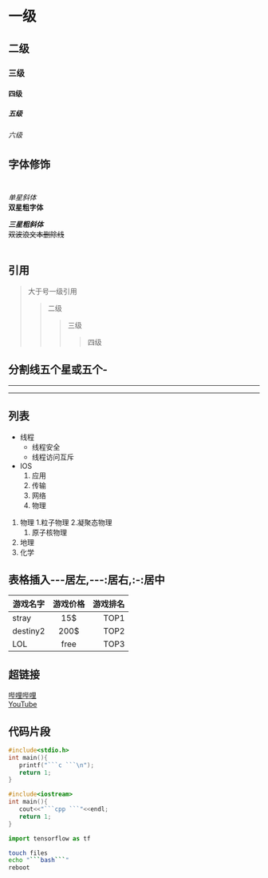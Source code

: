 # 一级<br>

## 二级<br>

### 三级<br>

#### 四级<br>

##### 五级<br>

###### 六级<br>
## 字体修饰<br><br>


*单星斜体*<br>
**双星粗字体**<br>

***三星粗斜体***<br>
~~双波浪文本删除线~~<br><br>

## 引用<br>
> 大于号一级引用
>> 二级
>>> 三级
>>>> 四级

## 分割线五个星或五个-
*****
-----
## 列表
* 线程
  * 线程安全
  * 线程访问互斥
* IOS
  1. 应用
  2. 传输
  3. 网络
  4. 物理

1. 物理
  1.粒子物理
  2.凝聚态物理
    1. 原子核物理
2. 地理
3. 化学
  
  
## 表格插入---居左,---:居右,:-:居中<br>

游戏名字|游戏价格|游戏排名
---|:-:|---:
stray|15$|TOP1
destiny2|200$|TOP2
LOL|free|TOP3

## 超链接
[哔哩哔哩](https://www.bilibili.com  "点击进入网页") <br>
[YouTube](https://www.youtube.com "点击进入网页")<br>

## 代码片段
```c
#include<stdio.h>
int main(){
   printf("```c ```\n");
   return 1;
}
```


```cpp
#include<iostream>
int main(){
   cout<<"```cpp ```"<<endl;
   return 1;
}

```
```python
import tensorflow as tf
```
```bash
touch files
echo "```bash```"
reboot
```
